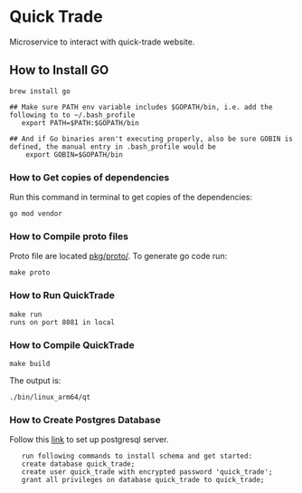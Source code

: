 # Quick Trade
Microservice to interact with quick-trade website.

## How to Install GO
    brew install go
    
    ## Make sure PATH env variable includes $GOPATH/bin, i.e. add the following to to ~/.bash_profile
       export PATH=$PATH:$GOPATH/bin
    
    ## And if Go binaries aren't executing properly, also be sure GOBIN is defined, the manual entry in .bash_profile would be
        export GOBIN=$GOPATH/bin


### How to Get copies of dependencies
Run this command in terminal to get copies of the dependencies:

    go mod vendor

### How to Compile proto files
Proto file are located [pkg/proto/](proto/). To generate go code run:

    make proto


### How to Run QuickTrade

    make run
    runs on port 8081 in local


### How to Compile QuickTrade

    make build

The output is:

    ./bin/linux_arm64/qt

### How to Create Postgres Database
Follow this [link](https://docs.mattermost.com/install/install-ubuntu-1604-postgresql.html?utm_source=google&utm_medium=cpc&obility_id=126977717891&utm_campaign=&utm_adgroup=&utm_term=&utm_content=516316717186&gclid=Cj0KCQjwvr6EBhDOARIsAPpqUPFZVh2j6wKilt7pBnCThPgKv_PnSvkHV6cIh-cXg6oAwPHbXBoJhIQaAswYEALw_wcB) to set up postgresql server.

       run following commands to install schema and get started:
       create database quick_trade;
       create user quick_trade with encrypted password 'quick_trade';
       grant all privileges on database quick_trade to quick_trade;
